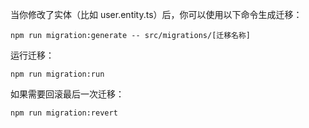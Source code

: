 当你修改了实体（比如 user.entity.ts）后，你可以使用以下命令生成迁移：
```
npm run migration:generate -- src/migrations/[迁移名称]
```

运行迁移：
```
npm run migration:run

```

如果需要回滚最后一次迁移：
```
npm run migration:revert
```